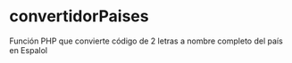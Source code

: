 # convertidorPaises
Función PHP que convierte código de 2 letras a nombre completo del país en Espalol
